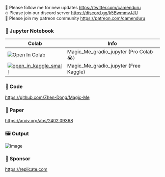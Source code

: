🐣 Please follow me for new updates https://twitter.com/camenduru <br />
🔥 Please join our discord server https://discord.gg/k5BwmmvJJU <br />
🥳 Please join my patreon community https://patreon.com/camenduru <br />

### 🍊 Jupyter Notebook

| Colab | Info
| --- | --- |
[![Open In Colab](https://colab.research.google.com/assets/colab-badge.svg)](https://colab.research.google.com/github/camenduru/Magic-Me-jupyter/blob/main/Magic_Me_gradio_jupyter.ipynb) | Magic_Me_gradio_jupyter (Pro Colab 😭)
[![open_in_kaggle_small](https://user-images.githubusercontent.com/54370274/228924833-17316feb-d0fe-4249-90ba-682930ba11e5.svg)](https://www.kaggle.com/camenduru/magic-me) | Magic_Me_gradio_jupyter (Free Kaggle)

### 🧬 Code
https://github.com/Zhen-Dong/Magic-Me

### 📄 Paper
https://arxiv.org/abs/2402.09368

### 🖼 Output
![image](https://github.com/camenduru/Magic-Me-jupyter/assets/54370274/041ed36c-fcbd-41c1-9fc9-3934010d1839)

### 🏢 Sponsor
https://replicate.com
